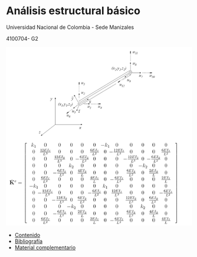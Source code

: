 # Análisis estructural básico
Universidad Nacional de Colombia - Sede Manizales

4100704- G2 

<p float="left">
  <img src="Docs/stiffnes_image.png" height="485" /> 
</p>

- [Contenido](./Contenido.xlsx)
- [Bibliografía](./Books/) 
- [Material complementario](./Docs/)